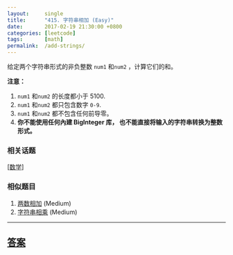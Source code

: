 ```yaml
---
layout:     single
title:      "415. 字符串相加 (Easy)"
date:       2017-02-19 21:30:00 +0800
categories: [leetcode]
tags:       [math]
permalink:  /add-strings/
---
```


<p>给定两个字符串形式的非负整数&nbsp;<code>num1</code> 和<code>num2</code>&nbsp;，计算它们的和。</p>

<p><strong>注意：</strong></p>

<ol>
	<li><code>num1</code> 和<code>num2</code>&nbsp;的长度都小于 5100.</li>
	<li><code>num1</code> 和<code>num2</code> 都只包含数字&nbsp;<code>0-9</code>.</li>
	<li><code>num1</code> 和<code>num2</code> 都不包含任何前导零。</li>
	<li><strong>你不能使用任何內建 BigInteger 库，&nbsp;也不能直接将输入的字符串转换为整数形式。</strong></li>
</ol>

### 相关话题
  [[数学](https://github.com/openset/leetcode/tree/master/tag/math/README.md)]

### 相似题目
  1. [两数相加](/add-two-numbers) (Medium)
  1. [字符串相乘](/multiply-strings) (Medium)

---

## [答案](https://github.com/openset/leetcode/tree/master/problems/add-strings)
